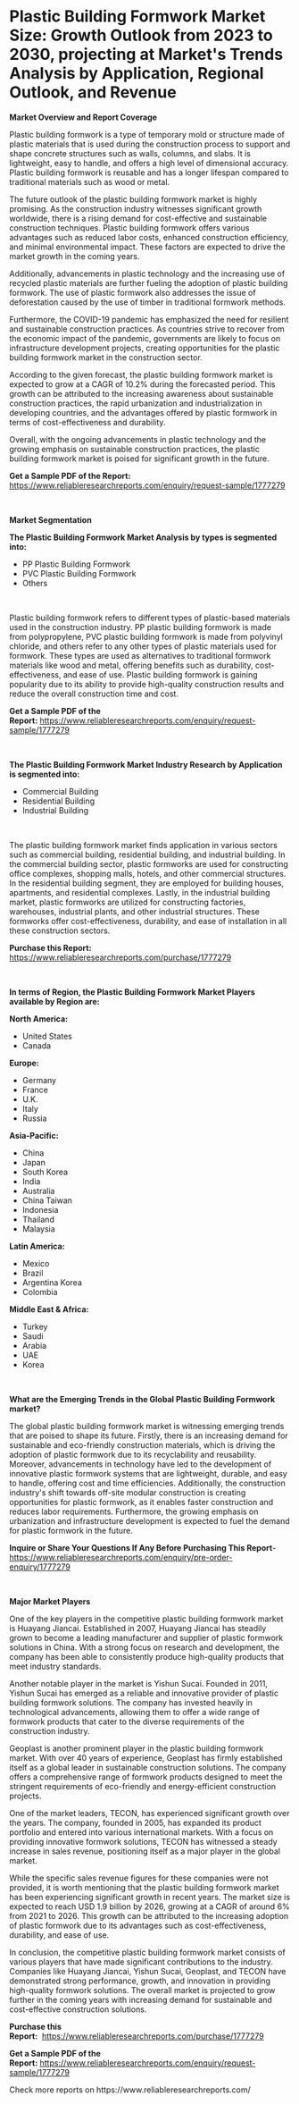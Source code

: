 <p><h1>Plastic Building Formwork Market Size: Growth Outlook from 2023 to 2030, projecting at Market's Trends Analysis by Application, Regional Outlook, and Revenue</h1></p><p><strong>Market Overview and Report Coverage</strong></p>
<p><p>Plastic building formwork is a type of temporary mold or structure made of plastic materials that is used during the construction process to support and shape concrete structures such as walls, columns, and slabs. It is lightweight, easy to handle, and offers a high level of dimensional accuracy. Plastic building formwork is reusable and has a longer lifespan compared to traditional materials such as wood or metal.</p><p>The future outlook of the plastic building formwork market is highly promising. As the construction industry witnesses significant growth worldwide, there is a rising demand for cost-effective and sustainable construction techniques. Plastic building formwork offers various advantages such as reduced labor costs, enhanced construction efficiency, and minimal environmental impact. These factors are expected to drive the market growth in the coming years.</p><p>Additionally, advancements in plastic technology and the increasing use of recycled plastic materials are further fueling the adoption of plastic building formwork. The use of plastic formwork also addresses the issue of deforestation caused by the use of timber in traditional formwork methods.</p><p>Furthermore, the COVID-19 pandemic has emphasized the need for resilient and sustainable construction practices. As countries strive to recover from the economic impact of the pandemic, governments are likely to focus on infrastructure development projects, creating opportunities for the plastic building formwork market in the construction sector.</p><p>According to the given forecast, the plastic building formwork market is expected to grow at a CAGR of 10.2% during the forecasted period. This growth can be attributed to the increasing awareness about sustainable construction practices, the rapid urbanization and industrialization in developing countries, and the advantages offered by plastic formwork in terms of cost-effectiveness and durability.</p><p>Overall, with the ongoing advancements in plastic technology and the growing emphasis on sustainable construction practices, the plastic building formwork market is poised for significant growth in the future.</p></p>
<p><strong>Get a Sample PDF of the Report:</strong> <a href="https://www.reliableresearchreports.com/enquiry/request-sample/1777279">https://www.reliableresearchreports.com/enquiry/request-sample/1777279</a></p>
<p>&nbsp;</p>
<p><strong>Market Segmentation</strong></p>
<p><strong>The Plastic Building Formwork Market Analysis by types is segmented into:</strong></p>
<p><ul><li>PP Plastic Building Formwork</li><li>PVC Plastic Building Formwork</li><li>Others</li></ul></p>
<p>&nbsp;</p>
<p><p>Plastic building formwork refers to different types of plastic-based materials used in the construction industry. PP plastic building formwork is made from polypropylene, PVC plastic building formwork is made from polyvinyl chloride, and others refer to any other types of plastic materials used for formwork. These types are used as alternatives to traditional formwork materials like wood and metal, offering benefits such as durability, cost-effectiveness, and ease of use. Plastic building formwork is gaining popularity due to its ability to provide high-quality construction results and reduce the overall construction time and cost.</p></p>
<p><strong>Get a Sample PDF of the Report:</strong>&nbsp;<a href="https://www.reliableresearchreports.com/enquiry/request-sample/1777279">https://www.reliableresearchreports.com/enquiry/request-sample/1777279</a></p>
<p>&nbsp;</p>
<p><strong>The Plastic Building Formwork Market Industry Research by Application is segmented into:</strong></p>
<p><ul><li>Commercial Building</li><li>Residential Building</li><li>Industrial Building</li></ul></p>
<p>&nbsp;</p>
<p><p>The plastic building formwork market finds application in various sectors such as commercial building, residential building, and industrial building. In the commercial building sector, plastic formworks are used for constructing office complexes, shopping malls, hotels, and other commercial structures. In the residential building segment, they are employed for building houses, apartments, and residential complexes. Lastly, in the industrial building market, plastic formworks are utilized for constructing factories, warehouses, industrial plants, and other industrial structures. These formworks offer cost-effectiveness, durability, and ease of installation in all these construction sectors.</p></p>
<p><strong>Purchase this Report:</strong>&nbsp; <a href="https://www.reliableresearchreports.com/purchase/1777279">https://www.reliableresearchreports.com/purchase/1777279</a></p>
<p>&nbsp;</p>
<p><strong>In terms of Region, the Plastic Building Formwork Market Players available by Region are:</strong></p>
<p>
    <p> <strong> North America: </strong>
        <ul>
            <li>United States</li>
            <li>Canada</li>
        </ul>
        </p> 
    <p> <strong> Europe: </strong>
        <ul>
            <li>Germany</li>
            <li>France</li>
            <li>U.K.</li>
            <li>Italy</li>
            <li>Russia</li>
        </ul>
        </p> 
    <p> <strong> Asia-Pacific: </strong>
        <ul>
            <li>China</li>
            <li>Japan</li>
            <li>South Korea</li>
            <li>India</li>
            <li>Australia</li>
            <li>China Taiwan</li>
            <li>Indonesia</li>
            <li>Thailand</li>
            <li>Malaysia</li>
        </ul>
        </p> 
    <p> <strong> Latin America: </strong>
        <ul>
            <li>Mexico</li>
            <li>Brazil</li>
            <li>Argentina Korea</li>
            <li>Colombia</li>
        </ul>
        </p> 
    <p> <strong> Middle East & Africa: </strong>
        <ul>
            <li>Turkey</li>
            <li>Saudi</li>
            <li>Arabia</li>
            <li>UAE</li>
            <li>Korea</li>
        </ul>
    </p>
    </p>
<p>&nbsp;</p>
<p><strong>What are the Emerging Trends in the Global Plastic Building Formwork market?</strong></p>
<p><p>The global plastic building formwork market is witnessing emerging trends that are poised to shape its future. Firstly, there is an increasing demand for sustainable and eco-friendly construction materials, which is driving the adoption of plastic formwork due to its recyclability and reusability. Moreover, advancements in technology have led to the development of innovative plastic formwork systems that are lightweight, durable, and easy to handle, offering cost and time efficiencies. Additionally, the construction industry's shift towards off-site modular construction is creating opportunities for plastic formwork, as it enables faster construction and reduces labor requirements. Furthermore, the growing emphasis on urbanization and infrastructure development is expected to fuel the demand for plastic formwork in the future.</p></p>
<p><strong>Inquire or Share Your Questions If Any Before Purchasing This Report</strong>- <a href="https://www.reliableresearchreports.com/enquiry/pre-order-enquiry/1777279">https://www.reliableresearchreports.com/enquiry/pre-order-enquiry/1777279</a></p>
<p>&nbsp;</p>
<p><strong>Major Market Players</strong></p>
<p><p>One of the key players in the competitive plastic building formwork market is Huayang Jiancai. Established in 2007, Huayang Jiancai has steadily grown to become a leading manufacturer and supplier of plastic formwork solutions in China. With a strong focus on research and development, the company has been able to consistently produce high-quality products that meet industry standards.</p><p>Another notable player in the market is Yishun Sucai. Founded in 2011, Yishun Sucai has emerged as a reliable and innovative provider of plastic building formwork solutions. The company has invested heavily in technological advancements, allowing them to offer a wide range of formwork products that cater to the diverse requirements of the construction industry.</p><p>Geoplast is another prominent player in the plastic building formwork market. With over 40 years of experience, Geoplast has firmly established itself as a global leader in sustainable construction solutions. The company offers a comprehensive range of formwork products designed to meet the stringent requirements of eco-friendly and energy-efficient construction projects.</p><p>One of the market leaders, TECON, has experienced significant growth over the years. The company, founded in 2005, has expanded its product portfolio and entered into various international markets. With a focus on providing innovative formwork solutions, TECON has witnessed a steady increase in sales revenue, positioning itself as a major player in the global market.</p><p>While the specific sales revenue figures for these companies were not provided, it is worth mentioning that the plastic building formwork market has been experiencing significant growth in recent years. The market size is expected to reach USD 1.9 billion by 2026, growing at a CAGR of around 6% from 2021 to 2026. This growth can be attributed to the increasing adoption of plastic formwork due to its advantages such as cost-effectiveness, durability, and ease of use.</p><p>In conclusion, the competitive plastic building formwork market consists of various players that have made significant contributions to the industry. Companies like Huayang Jiancai, Yishun Sucai, Geoplast, and TECON have demonstrated strong performance, growth, and innovation in providing high-quality formwork solutions. The overall market is projected to grow further in the coming years with increasing demand for sustainable and cost-effective construction solutions.</p></p>
<p><strong>Purchase this Report:</strong>&nbsp;&nbsp;<a href="https://www.reliableresearchreports.com/purchase/1777279">https://www.reliableresearchreports.com/purchase/1777279</a></p>
<p></p>
<p><strong>Get a Sample PDF of the Report:</strong>&nbsp;<a href="https://www.reliableresearchreports.com/enquiry/request-sample/1777279">https://www.reliableresearchreports.com/enquiry/request-sample/1777279</a></p>
<p>Check more reports on https://www.reliableresearchreports.com/</p>